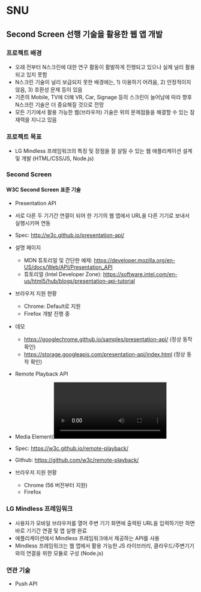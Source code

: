 # SNU
## Second Screen 선행 기술을 활용한 웹 앱 개발

### 프로젝트 배경
- 오래 전부터 N스크린에 대한 연구 활동이 활발하게 진행되고 있으나 실제 널리 활용되고 있지 못함
- N스크린 기술이 널리 보급되지 못한 배경에는, 1) 이용하기 어려움, 2) 안정적이지 않음, 3) 호환성 문제 등이 있음
- 기존의 Mobile, TV에 더해 VR, Car, Signage 등의 스크린이 늘어남에 따라 향후 N스크린 기술은 더 중요해질 것으로 전망
- 모든 기기에서 활용 가능한 웹(브라우저) 기술은 위의 문제점들을 해결할 수 있는 잠재력을 지니고 있음

### 프로젝트 목표
- LG Mindless 프레임워크의 특징 및 장점을 잘 살릴 수 있는 웹 애플리케이션 설계 및 개발 (HTML/CSS/JS, Node.js)

### Second Screen
#### W3C Second Screen 표준 기술
- Presentation API
 - 서로 다른 두 기기간 연결이 되어 한 기기의 웹 앱에서 URL을 다른 기기로 보내서 실행시키며 연동
 - Spec: http://w3c.github.io/presentation-api/
 - 설명 페이지
   - MDN 튜토리얼 및 간단한 예제: https://developer.mozilla.org/en-US/docs/Web/API/Presentation_API
    - 튜토리얼 (Intel Developer Zone): https://software.intel.com/en-us/html5/hub/blogs/presentation-api-tutorial
 - 브라우저 지원 현황
    - Chrome: Default로 지원
    - Firefox 개발 진행 중
 - 데모
    - https://googlechrome.github.io/samples/presentation-api/   (정상 동작 확인)
    - https://storage.googleapis.com/presentation-api/index.html  (정상 동작 확인)

- Remote Playback API
 - Media Element(<video>)를 웹 앱에서 다른 기기로 보내서 재생시키고 조작 가능
 - Spec: https://w3c.github.io/remote-playback/
 - Github: https://github.com/w3c/remote-playback/
 - 브라우저 지원 현황
    - Chrome (56 버전부터 지원)
    - Firefox

### LG Mindless 프레임워크
- 사용자가 모바일 브라우저를 열어 주변 기기 화면에 출력된 URL을 입력하기만 하면 바로 기기간 연결 및 앱 실행 완료
- 애플리케이션에서 Mindless 프레임워크에서 제공하는 API를 사용
- Mindless 프레임워크는 웹 앱에서 활용 가능한 JS 라이브러리, 클라우드/주변기기와의 연결을 위한 모듈로 구성 (Node.js)

### 연관 기술
- Push API